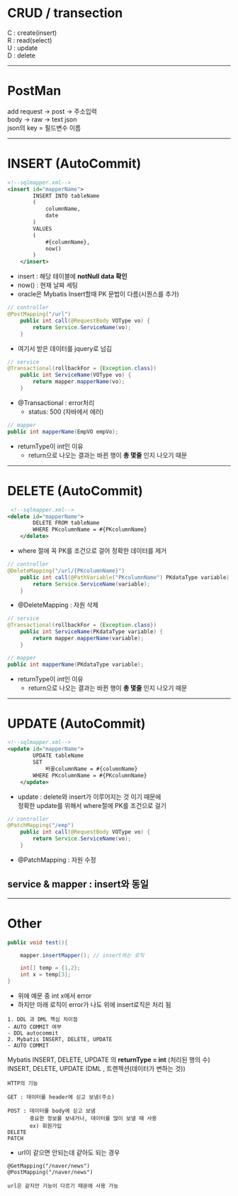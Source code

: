 # CRUD  / transection
C : create(insert)  
R : read(select)  
U : update  
D : delete  

--- 
# PostMan
add request -> post -> 주소입력  
body -> raw -> text json   
json의 key = 필드변수 이름

---
# INSERT (AutoCommit)
```xml
<!--sqlmapper.xml-->
<insert id="mapperName">
		INSERT INTO tableName
		(
			columnName,
			date			
		)
		VALUES
		(
			#{columnName},
			now()
		)
	</insert>
```
- insert : 해당 테이블에 __notNull data 확인__
- now() : 현재 날짜 세팅
- oracle은 Mybatis Insert할때 PK 문법이 다름(시퀀스를 추가)
```java
// controller
@PostMapping("/url")
	public int call(@RequestBody VOType vo) {
        return Service.ServiceName(vo);
	}
```
- 여기서 받은 데이터를 jquery로 넘김

```java
// service
@Transactional(rollbackFor = {Exception.class})
	public int ServiceName(VOType vo) {
		return mapper.mapperName(vo); 
	}
```
- @Transactional : error처리
	- status: 500 (자바에서 에러)
```java
// mapper
public int mapperName(EmpVO empVo);
```
- returnType이 int인 이유
	- return으로 나오는 결과는 바뀐 행이 __총 몇줄__ 인지 나오기 때문

---

# DELETE (AutoCommit)
```xml
 <!--sqlmapper.xml-->
<delete id="mapperName">
		DELETE FROM tableName
		WHERE PKcolumnName = #{PKcolumnName}
	</delete>
```
- where 절에 꼭 PK를 조건으로 걸어 정확한 데이터를 제거
```java
// controller
@DeleteMapping("/url/{PKcolumnName}")
	public int call(@PathVariable("PKcolumnName") PKdataType variable) {
		return Service.ServiceName(variable);
	}
```
- @DeleteMapping : 자원 삭제
```java
// service
@Transactional(rollbackFor = {Exception.class})
	public int ServiceName(PKdataType variable) {
		return mapper.mapperName(variable); 
	}
```
```java
// mapper
public int mapperName(PKdataType variable);
```
- returnType이 int인 이유
	- return으로 나오는 결과는 바뀐 행이 __총 몇줄__ 인지 나오기 때문

---
# UPDATE (AutoCommit)
```xml
<!--sqlmapper.xml-->
<update id="mapperName">
		UPDATE tableName
		SET 
			바꿀columnName = #{columnName}
		WHERE PKcolumnName = #{PKcolumnName}
	</update>
```
- update : delete와 insert가 이루어지는 것 이기 때문에  
정확한 update를 위해서 where절에 PK를 조건으로 걸기
```java
// controller
@PatchMapping("/emp")
	public int call(@RequestBody VOType vo) {
		return Service.ServiceName(vo);
	}
```
- @PatchMapping : 자원 수정
## service & mapper : insert와 동일

---
# Other
```java
public void test(){

	mapper.insertMapper(); // insert하는 로직

	int[] temp = {1,2};
	int x = temp[3];
}
```
- 위에 예문 중 int x에서 error
- 하지만 아래 로직이 error가 나도 위에 insert로직은 처리 됨

```
1. DDL 과 DML 핵심 차이점
- AUTO COMMIT 여부
- DDL autocommit
2. Mybatis INSERT, DELETE, UPDATE
- AUTO COMMIT
```
Mybatis INSERT, DELETE, UPDATE 의 __returnType = int__ (처리된 행의 수)  
INSERT, DELETE, UPDATE (DML , 트랜젝션(데이터가 변하는 것))

```
HTTP의 기능

GET : 데이터를 header에 싣고 보냄(주소)

POST : 데이터를 body에 싣고 보냄
	   중요한 정보를 보내거나, 데이터를 많이 보낼 때 사용
	   ex) 회원가입
DELETE 
PATCH
```



- url이 같으면 안되는데 같아도 되는 경우
```
@GetMapping("/naver/news")
@PostMapping("/naver/news")

url은 같지만 기능이 다르기 때문에 사용 가능
```

